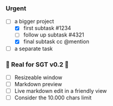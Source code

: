 ### Urgent
- [ ] a bigger project
  - [x] first subtask #1234
  - [ ] follow up subtask #4321
  - [x] final subtask cc @mention
- [ ] a separate task

### :pushpin: Real for SGT v0.2 :pushpin:
- [ ] Resizeable window
- [ ] Markdown preview
- [ ] Live markdown edit in a friendly view
- [ ] Consider the 10.000 chars limit
